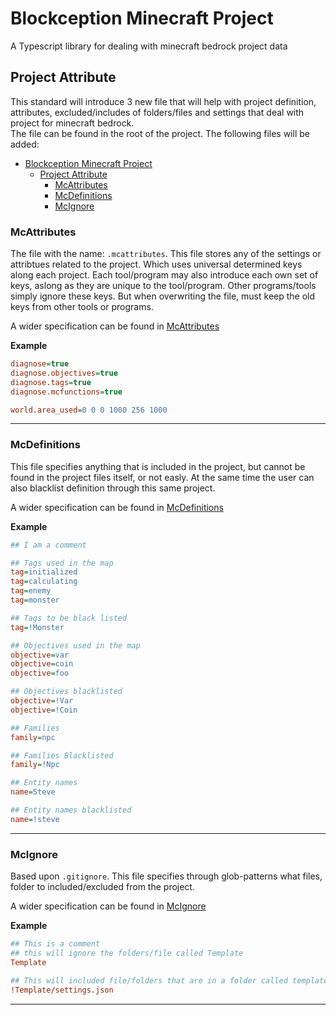# Blockception Minecraft Project

A Typescript library for dealing with minecraft bedrock project data

## Project Attribute

This standard will introduce 3 new file that will help with project definition, attributes, excluded/includes of folders/files and settings that deal with project for minecraft
bedrock.  
The file can be found in the root of the project. The following files will be added:

- [Blockception Minecraft Project](#blockception-minecraft-project)
  - [Project Attribute](#project-attribute)
    - [McAttributes](#mcattributes)
    - [McDefinitions](#mcdefinitions)
    - [McIgnore](#mcignore)

### McAttributes

The file with the name: `.mcattributes`. This file stores any of the settings or attribtues related to the project. Which uses universal determined keys along each project. Each
tool/program may also introduce each own set of keys, aslong as they are unique to the tool/program. Other programs/tools simply ignore these keys. But when overwriting the file,
must keep the old keys from other tools or programs.

A wider specification can be found in [McAttributes](mcattributes.md)

**Example**

```ini
diagnose=true
diagnose.objectives=true
diagnose.tags=true
diagnose.mcfunctions=true

world.area_used=0 0 0 1000 256 1000
```

---

### McDefinitions

This file specifies anything that is included in the project, but cannot be found in the project files itself, or not easly. At the same time the user can also blacklist definition
through this same project.

A wider specification can be found in [McDefinitions](mcdefinitions.md)

**Example**

```ini
## I am a comment

## Tags used in the map
tag=initialized
tag=calculating
tag=enemy
tag=monster

## Tags to be black listed
tag=!Monster

## Objectives used in the map
objective=var
objective=coin
objective=foo

## Objectives blacklisted
objective=!Var
objective=!Coin

## Families
family=npc

## Families Blacklisted
family=!Npc

## Entity names
name=Steve

## Entity names blacklisted
name=!steve
```

---

### McIgnore

Based upon `.gitignore`. This file specifies through glob-patterns what files, folder to included/excluded from the project.

A wider specification can be found in [McIgnore](mcignore.md)

**Example**

```ini
## This is a comment
## this will ignore the folders/file called Template
Template

## This will included file/folders that are in a folder called template and have the name and extension: settings.json
!Template/settings.json
```

---
